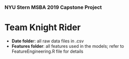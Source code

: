 ### NYU Stern MSBA 2019 Capstone Project
# Team Knight Rider

* **Date folde**r: all raw data files in .csv
* **Features folder**: all features used in the models; refer to FeatureEngineering.R file for details
